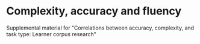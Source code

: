 # Complexity, accuracy and fluency
Supplemental material for "Correlations between accuracy, complexity, and task type: Learner corpus research"
